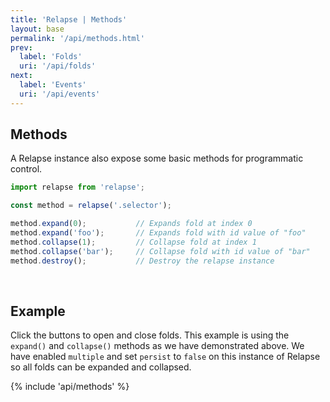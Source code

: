 ```yaml
---
title: 'Relapse | Methods'
layout: base
permalink: '/api/methods.html'
prev:
  label: 'Folds'
  uri: '/api/folds'
next:
  label: 'Events'
  uri: '/api/events'
---
```


## Methods

A Relapse instance also expose some basic methods for programmatic control.

<!--prettier-ignore-->
```js
import relapse from 'relapse';

const method = relapse('.selector');

method.expand(0);           // Expands fold at index 0
method.expand('foo');       // Expands fold with id value of "foo"
method.collapse(1);         // Collapse fold at index 1
method.collapse('bar');     // Collapse fold with id value of "bar"
method.destroy();           // Destroy the relapse instance
```

<br>

## Example

Click the buttons to open and close folds. This example is using the `expand()` and `collapse()` methods as we have demonstrated above. We have enabled `multiple` and set `persist` to `false` on this instance of Relapse so all folds can be expanded and collapsed.

{% include 'api/methods' %}
